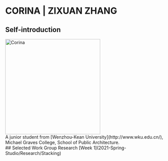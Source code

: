 # CORINA | ZIXUAN ZHANG

## Self-introduction
<img alt="Corina" src="https://github.com/steenblikrs/2021-Spring-Studio/blob/gh-pages/students/Corina/homepage-1.jpg?raw=true" width="300">
 <br>
A junior student from [Wenzhou-Kean University](http://www.wku.edu.cn/), Michael Graves College, School of Public Architecture. 


 <br>
## Selected Work 
Group Research [Week 1](2021-Spring-Studio/Research/Stacking)



